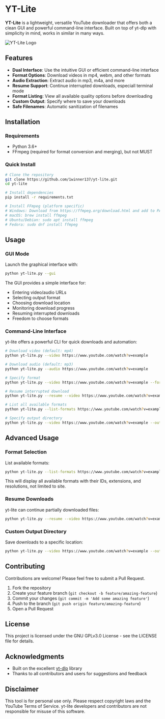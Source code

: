 # YT-Lite

**YT-Lite** is a lightweight, versatile YouTube downloader that offers both a clean GUI and powerful command-line interface. Built on top of yt-dlp with simplicity in mind, works in similar in many ways.

![YT-Lite Logo](https://github.com/1winner137/yt-lite/blob/main/.github/yt-dlp.svg)

## Features

- **Dual Interface**: Use the intuitive GUI or efficient command-line interface
- **Format Options**: Download videos in mp4, webm, and other formats
- **Audio Extraction**: Extract audio in mp3, m4a, and more
- **Resume Support**: Continue interrupted downloads, especiall terminal mode
- **Format Listing**: View all available quality options before downloading
- **Custom Output**: Specify where to save your downloads
- **Safe Filenames**: Automatic sanitization of filenames

## Installation

### Requirements

- Python 3.6+
- FFmpeg (required for format conversion and merging), but not MUST

### Quick Install

```bash
# Clone the repository
git clone https://github.com/1winner137/yt-lite.git
cd yt-lite

# Install dependencies
pip install -r requirements.txt

# Install FFmpeg (platform specific)
# Windows: Download from https://ffmpeg.org/download.html and add to PATH
# macOS: brew install ffmpeg
# Ubuntu/Debian: sudo apt install ffmpeg
# Fedora: sudo dnf install ffmpeg
```

## Usage

### GUI Mode

Launch the graphical interface with:

```bash
python yt-lite.py --gui
```

The GUI provides a simple interface for:
- Entering video/audio URLs
- Selecting output format
- Choosing download location
- Monitoring download progress
- Resuming interrupted downloads
- Freedom to choose formats

### Command-Line Interface

yt-lite offers a powerful CLI for quick downloads and automation:

```bash
# Download video (default: mp4)
python yt-lite.py --video https://www.youtube.com/watch?v=example

# Download audio (default: mp3)
python yt-lite.py --audio https://www.youtube.com/watch?v=example

# Specify format
python yt-lite.py --video https://www.youtube.com/watch?v=example --format webm

# Resume interrupted download
python yt-lite.py --resume --video https://www.youtube.com/watch?v=example

# List all available formats
python yt-lite.py --list-formats https://www.youtube.com/watch?v=example

# Specify output directory
python yt-lite.py --video https://www.youtube.com/watch?v=example --output /path/to/save
```

## Advanced Usage

### Format Selection

List available formats:

```bash
python yt-lite.py --list-formats https://www.youtube.com/watch?v=example
```

This will display all available formats with their IDs, extensions, and resolutions, not limited to site.

### Resume Downloads

yt-lite can continue partially downloaded files:

```bash
python yt-lite.py --resume --video https://www.youtube.com/watch?v=example
```

### Custom Output Directory

Save downloads to a specific location:

```bash
python yt-lite.py --video https://www.youtube.com/watch?v=example --output ~/Downloads
```

## Contributing

Contributions are welcome! Please feel free to submit a Pull Request.

1. Fork the repository
2. Create your feature branch (`git checkout -b feature/amazing-feature`)
3. Commit your changes (`git commit -m 'Add some amazing feature'`)
4. Push to the branch (`git push origin feature/amazing-feature`)
5. Open a Pull Request

## License

This project is licensed under the GNU GPLv3.0 License - see the LICENSE file for details.

## Acknowledgments

- Built on the excellent [yt-dlp](https://github.com/yt-dlp/yt-dlp) library
- Thanks to all contributors and users for suggestions and feedback

## Disclaimer

This tool is for personal use only. Please respect copyright laws and the YouTube Terms of Service. yt-lite developers and contributors are not responsible for misuse of this software.
